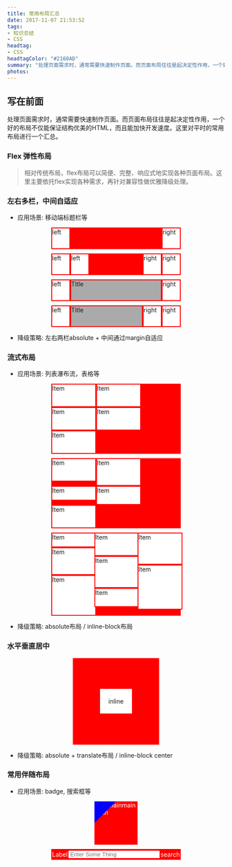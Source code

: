 ```yaml
---
title: 常用布局汇总
date: 2017-11-07 21:53:52
tags:
- 知识总结
- CSS
headtag:
- CSS
headtagColor: "#2160AD"
summary: "处理页面需求时，通常需要快速制作页面。而页面布局往往是起决定性作用，一个好的布局不仅能保证结构优美的HTML，而且能加快开发速度。这里对平时的常用布局进行一个汇总。"
photos:
---
```


## 写在前面

处理页面需求时，通常需要快速制作页面。而页面布局往往是起决定性作用，一个好的布局不仅能保证结构优美的HTML，而且能加快开发速度。这里对平时的常用布局进行一个汇总。

### Flex 弹性布局

> 相对传统布局，flex布局可以简便、完整、响应式地实现各种页面布局。这里主要依托flex实现各种需求，再针对兼容性做优雅降级处理。

### 左右多栏，中间自适应

* 应用场景: 移动端标题栏等

<div class="css-box" style="width: 300px; height: 50px; margin: 10px auto; background: red; display: flex;justify-content:space-between;">
    <div class="left-box" style="width: 40px; background: #fff;margin: 2px;">left</div>
    <!-- <div class="main-box" style="flex: 1; background: #aaa;margin: 2px;">Title</div> -->
    <div class="right-box" style="width: 40px; background: #fff;margin: 2px;">right</div>
</div>

<div class="css-box" style="width: 300px; height: 50px; margin: 10px auto; background: red; display: flex;justify-content:space-between;">
    <div class="left-box" style="width: 40px; background: #fff;margin: 2px;">left</div>
    <div class="left-box" style="width: 40px; background: #fff;margin: 2px;">left</div>
    <div class="main-box" style="flex: 1; background: transparent;margin: 2px;"></div>
    <div class="right-box" style="width: 40px; background: #fff;margin: 2px;">right</div>
    <div class="right-box" style="width: 40px; background: #fff;margin: 2px;">right</div>
</div>

<div class="css-box" style="width: 300px; height: 50px; margin: 10px auto; background: red; display: flex;">
    <div class="left-box" style="width: 40px; background: #fff;margin: 2px;">left</div>
    <div class="main-box" style="flex: 1; background: #aaa;margin: 2px;">Title</div>
    <div class="right-box" style="width: 40px; background: #fff;margin: 2px;">right</div>
</div>

<div class="css-box" style="width: 300px; height: 50px; margin: 10px auto; background: red; display: flex;">
    <div class="left-box" style="width: 40px; background: #fff;margin: 2px;">left</div>
    <div class="main-box" style="flex: 1; background: #aaa;margin: 2px;">Title</div>
    <div class="right-box" style="width: 40px; background: #fff;margin: 2px;">right</div>
    <div class="right-box" style="width: 40px; background: #fff;margin: 2px;">right</div>
</div>

* 降级策略: 左右两栏absolute + 中间通过margin自适应

### 流式布局

* 应用场景: 列表瀑布流，表格等

<div class="css-box" style="width: 300px; margin: 10px auto; background: red; display: flex; flex-wrap: wrap;">
    <div class="i-box" style="width: 100px; height: 50px; border: 2px solid red; background: #fff;">Item</div>
    <div class="i-box" style="width: 100px; height: 50px; border: 2px solid red; background: #fff;">Item</div>
    <div class="i-box" style="width: 100px; height: 50px; border: 2px solid red; background: #fff;">Item</div>
    <div class="i-box" style="width: 100px; height: 50px; border: 2px solid red; background: #fff;">Item</div>
    <div class="i-box" style="width: 100px; height: 50px; border: 2px solid red; background: #fff;">Item</div>
</div>

<div class="css-box" style="width: 300px; margin: 10px auto; background: red; display: flex; flex-wrap: wrap;">
    <div class="i-box" style="width: 100px; height: 50px; border: 2px solid red; background: #fff;">Item</div>
    <div class="i-box" style="width: 100px; height: 60px; border: 2px solid red; background: #fff;">Item</div>
    <div class="i-box" style="width: 100px; height: 30px; border: 2px solid red; background: #fff;">Item</div>
    <div class="i-box" style="width: 100px; height: 40px; border: 2px solid red; background: #fff;">Item</div>
    <div class="i-box" style="width: 100px; height: 50px; border: 2px solid red; background: #fff;">Item</div>
</div>

<div class="css-box" style="width: 300px; margin: 10px auto; background: red; display: flex; flex-wrap: wrap; align-items: flex-start;">
    <div class="i-box" style="width: 100px; background: #fff;">
        <div class="i-box" style="width: 100px; height: 30px; border: 2px solid red; background: #fff;">Item</div>
        <div class="i-box" style="width: 100px; height: 60px; border: 2px solid red; background: #fff;">Item</div>
        <div class="i-box" style="width: 100px; height: 90px; border: 2px solid red; background: #fff;">Item</div>
    </div>
    <div class="i-box" style="width: 100px; background: #fff;">
        <div class="i-box" style="width: 100px; height: 50px; border: 2px solid red; background: #fff;">Item</div>
        <div class="i-box" style="width: 100px; height: 70px; border: 2px solid red; background: #fff;">Item</div>
        <div class="i-box" style="width: 100px; height: 40px; border: 2px solid red; background: #fff;">Item</div>
    </div>
    <div class="i-box" style="width: 100px; background: #fff;">
        <div class="i-box" style="width: 100px; height: 70px; border: 2px solid red; background: #fff;">Item</div>
        <div class="i-box" style="width: 100px; height: 100px; border: 2px solid red; background: #fff;">Item</div>
    </div>
</div>

* 降级策略: absolute布局 / inline-block布局

### 水平垂直居中

<div class="css-box" style="width: 200px; height: 200px; margin: 10px auto; background: red; display: flex; justify-content: center; align-items: center;">
    <div class="in-box" style="padding: 20px; background: #fff;">inline</div>
</div>

* 降级策略: absolute + translate布局 / inline-block center

### 常用伴随布局

* 应用场景: badge, 搜索框等

<div class="css-box" style="width: 100px; height: 100px; margin: 10px auto; background: red; color: #fff;">
    <div class="in-box" style="display: inline-block; color: #fff; border-top: 25px solid blue;  border-left: 25px solid blue; border-right: 25px solid transparent;  border-bottom: 25px solid transparent; position: absolute;"></div>
    <div>mainmainmainmain</div>
</div>

<div class="css-box" style="width: 300px; margin: 10px auto; background: red; color: #fff; display: flex; padding: 4px 0px; align-items: center;">
    <label class="" style="padding: 0px 2px;">Label</label>
    <input type="text" style="flex:1; border:none; outline:none; padding-left: 4px;" placeholder="Enter Some Thing">
    <div class="" style="padding: 0px 2px;">search</div>
</div>

